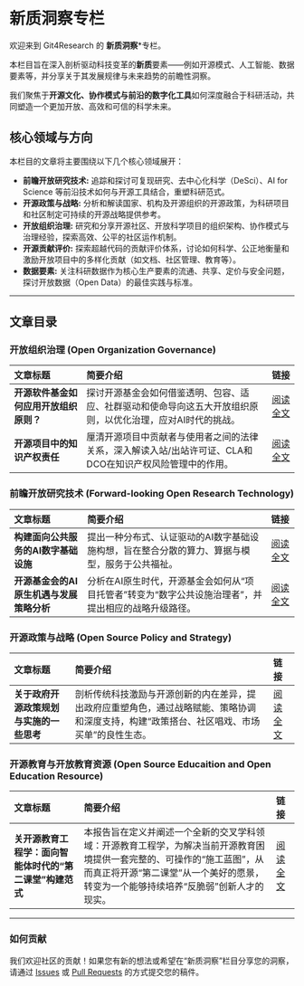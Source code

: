 # 新质洞察专栏

欢迎来到 Git4Research 的 **新质洞察***专栏。

本栏目旨在深入剖析驱动科技变革的**新质**要素——例如开源模式、人工智能、数据要素等，并分享关于其发展规律与未来趋势的前瞻性洞察。

我们聚焦于**开源文化、协作模式与前沿的数字化工具**如何深度融合于科研活动，共同塑造一个更加开放、高效和可信的科学未来。

## 核心领域与方向

本栏目的文章将主要围绕以下几个核心领域展开：

* **前瞻开放研究技术:** 追踪和探讨可复现研究、去中心化科学（DeSci）、AI for Science 等前沿技术如何与开源工具结合，重塑科研范式。
* **开源政策与战略:** 分析和解读国家、机构及开源组织的开源政策，为科研项目和社区制定可持续的开源战略提供参考。
* **开放组织治理:** 研究和分享开源社区、开放科学项目的组织架构、协作模式与治理经验，探索高效、公平的社区运作机制。
* **开源贡献评价:** 探索超越代码的贡献评价体系，讨论如何科学、公正地衡量和激励开放项目中的多样化贡献（如文档、社区管理、教育等）。
* **数据要素:** 关注科研数据作为核心生产要素的流通、共享、定价与安全问题，探讨开放数据（Open Data）的最佳实践与标准。

---

## 文章目录

### 开放组织治理 (Open Organization Governance)

| 文章标题 | 简要介绍 | 链接 |
| :--- | :--- | :--- |
| **开源软件基金如何应用开放组织原则？** | 探讨开源基金会如何借鉴透明、包容、适应、社群驱动和使命导向这五大开放组织原则，以优化治理，应对AI时代的挑战。 | [阅读全文](./开源软件基金如何应用开放组织原则？.md) |
| **开源项目中的知识产权责任** | 厘清开源项目中贡献者与使用者之间的法律关系，深入解读入站/出站许可证、CLA和DCO在知识产权风险管理中的作用。 | [阅读全文](./开源项目中的知识产权责任——使用者与贡献者的法律关系.md) |

### 前瞻开放研究技术 (Forward-looking Open Research Technology)

| 文章标题 | 简要介绍 | 链接 |
| :--- | :--- | :--- |
| **构建面向公共服务的AI数字基础设施** | 提出一种分布式、认证驱动的AI数字基础设施构想，旨在整合分散的算力、算据与模型，服务于公共福祉。 | [阅读全文](./构建面向公共服务的AI数字基础设施%20——基于分布式与认证驱动的思考路径.md) |
| **开源基金会的AI原生机遇与发展策略分析**| 分析在AI原生时代，开源基金会如何从“项目托管者”转变为“数字公共设施治理者”，并提出相应的战略升级路径。 | [阅读全文](./开源基金会的AI原生机遇与发展策略分析.md) |

### 开源政策与战略 (Open Source Policy and Strategy)

| 文章标题 | 简要介绍 | 链接 |
| :--- | :--- | :--- |
| **关于政府开源政策规划与实施的一些思考** | 剖析传统科技激励与开源创新的内在差异，提出政府应重塑角色，通过战略赋能、策略协调和深度支持，构建“政策搭台、社区唱戏、市场买单”的良性生态。 | [阅读全文](./关于政府开源政策规划与实施的一些思考.md) |

### 开源教育与开放教育资源 (Open Source Educaition and Open Education Resource)

| 文章标题 | 简要介绍 | 链接 |
| :--- | :--- | :--- |
| **关开源教育工程学：面向智能体时代的“第二课堂”构建范式** | 本报告旨在定义并阐述一个全新的交叉学科领域：开源教育工程学，为解决当前开源教育困境提供一套完整的、可操作的“施工蓝图”，从而真正将开源“第二课堂”从一个美好的愿景，转变为一个能够持续培养“反脆弱”创新人才的现实。 | [阅读全文](./开源教育工程学——面向智能体时代的“第二课堂”构建范式.md) |

---

### 如何贡献

我们欢迎社区的贡献！如果您有新的想法或希望在“新质洞察”栏目分享您的洞察，请通过 [Issues](https://gitcode.com/Git2Fab/Git4Research/issues) 或 [Pull Requests](https://gitcode.com/Git2Fab/Git4Research/pulls) 的方式提交您的稿件。
